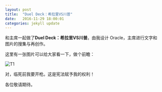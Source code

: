 ```yaml
---
layout: post
title:  "Duel Deck：希拉里VS川普"
date:   2016-11-29 18:00:01
categories: jekyll update
---
```

和主席一起做了**Duel Deck：希拉里VS川普**。由我设计 Oracle，主席进行文字和图片的搜集与再创作。

这里有一张图片可以给大家看一下，做个前瞻：

![T1](https://fstopgun.github.io/fstopgun/images/IMG_1353.JPG)

对，临死前我要开枪。这是宪法赋予我的权利！

各位敬请期待。

